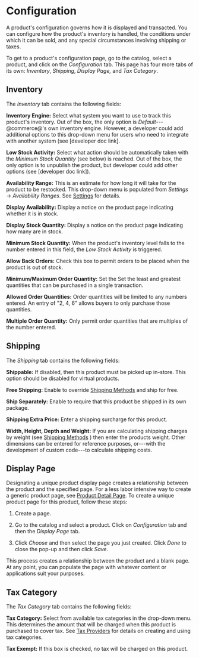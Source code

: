 # Configuration [](id=configuration)

A product's configuration governs how it is displayed and transacted. You can
configure how the product's inventory is handled, the conditions under which it
can be sold, and any special circumstances involving shipping or taxes.

To get to a product's configuration page, go to the catalog, select a product,
and click on the *Configuration* tab. This page has four more tabs of its own:
*Inventory*, *Shipping*, *Display Page,* and *Tax Category*.

## Inventory [](id=inventory)

The *Inventory* tab contains the following fields:

**Inventory Engine:** Select what system you want to use to track this product's
inventory. Out of the box, the only option is *Default*---@commerce@'s own
inventory engine. However, a developer could add additional options to this
drop-down menu for users who need to integrate with another system (see
[developer doc link].

**Low Stock Activity:** Select what action should be automatically taken with
the *Minimum Stock Quantity* (see below) is reached. Out of the box, the only
option is to unpublish the product, but developer could add other options (see
[developer doc link]).

**Availability Range:** This is an estimate for how long it will take for the
product to be restocked. This drop-down menu is populated from *Settings* &rarr;
*Availability Ranges*. See
[Settings](/web/liferay-emporio/documentation/-/knowledge_base/7-1/settings)
for details.

**Display Availability:** Display a notice on the product page indicating
whether it is in stock.

**Display Stock Quantity:** Display a notice on the product page indicating how
many are in stock.

**Minimum Stock Quantity:** When the product's inventory level falls to the
number entered in this field, the *Low Stock Activity* is triggered.

**Allow Back Orders:** Check this box to permit orders to be placed when the
product is out of stock.

**Minimum/Maximum Order Quantity:** Set the Set the least and greatest
quantities that can be purchased in a single transaction.

**Allowed Order Quantities:** Order quantities will be limited to any numbers
entered. An entry of "2, 4, 6" allows buyers to only purchase those quantities.

**Multiple Order Quantity:** Only permit order quantities that are multiples of
the number entered.

## Shipping [](id=shipping)

The *Shipping* tab contains the following fields:

**Shippable:** If disabled, then this product must be picked up in-store. This
option should be disabled for virtual products.

**Free Shipping:** Enable to override 
[Shipping Methods](/web/liferay-emporio/documentation/-/knowledge_base/7-1/shipping-methods-intro)
and ship for free.

**Ship Separately:** Enable to require that this product be shipped in its own
package.

**Shipping Extra Price:** Enter a shipping surcharge for this product.

**Width, Height, Depth and Weight:** If you are calculating shipping charges by
weight (see 
[Shipping Methods](/web/liferay-emporio/documentation/-/knowledge_base/7-1/)
) then enter the products weight. Other dimensions can be entered for reference
purposes, or---with the development of custom code---to calculate shipping
costs.

## Display Page [](id=display-page)

Designating a unique product display page creates a relationship between the
product and the specified page. For a less labor intensive way to create
a generic product page, see 
[Product Detail Page](/web/liferay-emporio/documentation/-/knowledge_base/7-1/product-detail-page).
To create a unique product page for this product, follow these steps:

1.  Create a page.

2.  Go to the catalog and select a product. Click on *Configuration* tab and
    then the *Display Page* tab.

3.  Click *Choose* and then select the page you just created. Click *Done* to
    close the pop-up and then click *Save*.

This process creates a relationship between the product and a blank page. At any
point, you can populate the page with whatever content or applications suit your
purposes.

## Tax Category [](id=tax-category)

The *Tax Category* tab contains the following fields:

**Tax Category:** Select from available tax categories in the drop-down menu.
This determines the amount that will be charged when this product is purchased
to cover tax. See 
[Tax Providers](/web/liferay-emporio/documentation/-/knowledge_base/7-1/tax-providers)
for details on creating and using tax categories.

**Tax Exempt:** If this box is checked, no tax will be charged on this product.

